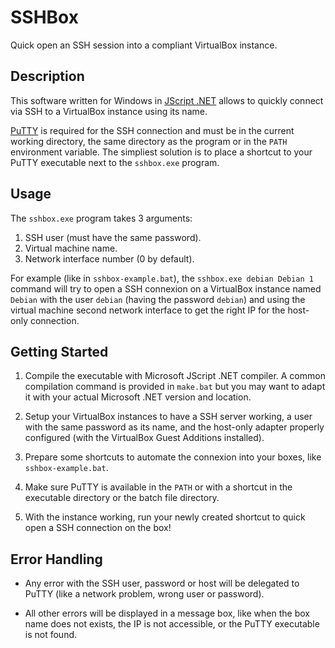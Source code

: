 SSHBox
======

Quick open an SSH session into a compliant VirtualBox instance.

Description
-----------

This software written for Windows in [JScript .NET](http://en.wikipedia.org/wiki/JScript_.NET)
allows to quickly connect via SSH to a VirtualBox instance using its name.

[PuTTY](http://www.chiark.greenend.org.uk/~sgtatham/putty/) is required for
the SSH connection and must be in the current working directory, the same
directory as the program or in the `PATH` environment variable. The simpliest
solution is to place a shortcut to your PuTTY executable next to the `sshbox.exe`
program.

Usage
-----

The `sshbox.exe` program takes 3 arguments:

1. SSH user (must have the same password).
1. Virtual machine name.
1. Network interface number (0 by default).

For example (like in `sshbox-example.bat`), the `sshbox.exe debian Debian 1`
command will try to open a SSH connexion on a VirtualBox instance named `Debian`
with the user `debian` (having the password `debian`) and using the virtual machine
second network interface to get the right IP for the host-only connection.

Getting Started
---------------

1. Compile the executable with Microsoft JScript .NET compiler. A common
   compilation command is provided in `make.bat` but you may want to adapt
   it with your actual Microsoft .NET version and location.

1. Setup your VirtualBox instances to have a SSH server working, a user
   with the same password as its name, and the host-only adapter properly
   configured (with the VirtualBox Guest Additions installed).

1. Prepare some shortcuts to automate the connexion into your boxes, like
   `sshbox-example.bat`.

1. Make sure PuTTY is available in the `PATH` or with a shortcut in the
   executable directory or the batch file directory.

1. With the instance working, run your newly created shortcut to quick open
   a SSH connection on the box!

Error Handling
--------------

- Any error with the SSH user, password or host will be delegated to PuTTY
  (like a network problem, wrong user or password).

- All other errors will be displayed in a message box, like when the box name
  does not exists, the IP is not accessible, or the PuTTY executable is not
  found.
